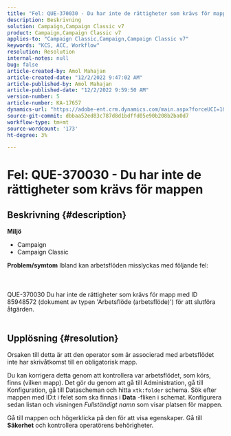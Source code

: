 ```yaml
---
title: "Fel: QUE-370030 - Du har inte de rättigheter som krävs för mappen"
description: Beskrivning
solution: Campaign,Campaign Classic v7
product: Campaign,Campaign Classic v7
applies-to: "Campaign Classic,Campaign,Campaign Classic v7"
keywords: "KCS, ACC, Workflow"
resolution: Resolution
internal-notes: null
bug: false
article-created-by: Amol Mahajan
article-created-date: "12/2/2022 9:47:02 AM"
article-published-by: Amol Mahajan
article-published-date: "12/2/2022 9:59:50 AM"
version-number: 5
article-number: KA-17657
dynamics-url: "https://adobe-ent.crm.dynamics.com/main.aspx?forceUCI=1&pagetype=entityrecord&etn=knowledgearticle&id=7b57f23f-2672-ed11-9561-6045bd006b4b"
source-git-commit: dbbaa52ed83c787d8d1bdffd05e90b208b2ba0d7
workflow-type: tm+mt
source-wordcount: '173'
ht-degree: 3%

---
```


# Fel: QUE-370030 - Du har inte de rättigheter som krävs för mappen

## Beskrivning {#description}

<b>Miljö</b>
- Campaign
- Campaign Classic



<b>Problem/symtom</b>
Ibland kan arbetsflöden misslyckas med följande fel:
<br><br> <br><br>QUE-370030 Du har inte de rättigheter som krävs för mapp med ID 85948572 (dokument av typen &#39;Arbetsflöde (arbetsflöde)&#39;) för att slutföra åtgärden.
<br> <br>

## Upplösning {#resolution}


Orsaken till detta är att den operator som är associerad med arbetsflödet inte har skrivåtkomst till en obligatorisk mapp.

Du kan korrigera detta genom att kontrollera var arbetsflödet, som körs, finns (vilken mapp). Det gör du genom att gå till Administration, gå till Konfiguration, gå till Datascheman och hitta `xtk:folder` schema. Sök efter mappen med ID:t i felet som ska finnas i <b>Data</b> -fliken i schemat. Konfigurera sedan listan och visningen *Fullständigt namn* som visar platsen för mappen.

Gå till mappen och högerklicka på den för att visa egenskaper. Gå till <b>Säkerhet</b> och kontrollera operatörens behörigheter.
